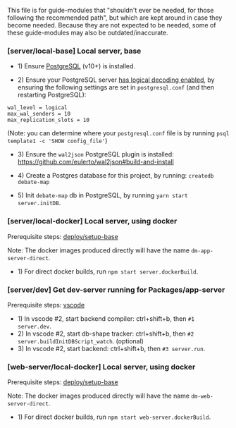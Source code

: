 This file is for guide-modules that "shouldn't ever be needed, for those following the recommended path", but which are kept around in case they become needed. Because they are not expected to be needed, some of these guide-modules may also be outdated/inaccurate.

<!----><a name="local-base"></a>
### [server/local-base] Local server, base

* 1\) Ensure [PostgreSQL](https://www.postgresql.org/) (v10+) is installed.

* 2\) Ensure your PostgreSQL server [has logical decoding enabled](https://www.graphile.org/postgraphile/live-queries/#graphilesubscriptions-lds), by ensuring the following settings are set in `postgresql.conf` (and then restarting PostgreSQL):
```
wal_level = logical
max_wal_senders = 10
max_replication_slots = 10
```
(Note: you can determine where your `postgresql.conf` file is by running `psql template1 -c 'SHOW config_file'`)

* 3\) Ensure the `wal2json` PostgreSQL plugin is installed: https://github.com/eulerto/wal2json#build-and-install

* 4\) Create a Postgres database for this project, by running: `createdb debate-map`

* 5\) Init `debate-map` db in PostgreSQL, by running `yarn start server.initDB`.

<!----><a name="local-docker"></a>
### [server/local-docker] Local server, using docker

Prerequisite steps: [deploy/setup-base](https://github.com/debate-map/app/tree/master/Packages/deploy#setup-base)

Note: The docker images produced directly will have the name `dm-app-server-direct`.

* 1\) For direct docker builds, run `npm start server.dockerBuild`.

<!----><a name="dev"></a>
### [server/dev] Get dev-server running for Packages/app-server

Prerequisite steps: [vscode](https://github.com/debate-map/app#vscode)

* 1\) In vscode #2, start backend compiler: ctrl+shift+b, then `#1 server.dev`.
* 2\) In vscode #2, start db-shape tracker: ctrl+shift+b, then `#2 server.buildInitDBScript_watch`. (optional)
* 3\) In vscode #2, start backend: ctrl+shift+b, then `#3 server.run`.

<!----><a name="local-docker"></a>
### [web-server/local-docker] Local server, using docker

Prerequisite steps: [deploy/setup-base](https://github.com/debate-map/app/tree/master/Packages/deploy#setup-base)

Note: The docker images produced directly will have the name `dm-web-server-direct`.

* 1\) For direct docker builds, run `npm start web-server.dockerBuild`.